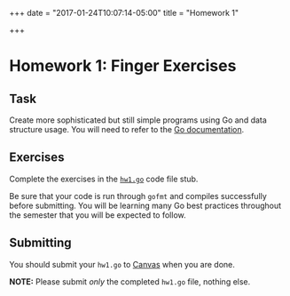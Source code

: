 +++
date = "2017-01-24T10:07:14-05:00"
title = "Homework 1"

+++

# Homework 1: Finger Exercises

## Task

Create more sophisticated but still simple programs using Go and data structure
usage. You will need to refer to the [Go documentation](https://golang.org/doc/).

## Exercises

Complete the exercises in the [`hw1.go`](/~cis193/homeworks/hw0.go) code file stub.

Be sure that your code is run through `gofmt` and compiles successfully before
submitting. You will be learning many Go best practices throughout the semester
that you will be expected to follow.

## Submitting

You should submit your `hw1.go`
to [Canvas](https://canvas.upenn.edu/courses/1350686) when you are done.

**NOTE:** Please submit *only* the completed `hw1.go` file, nothing else.
